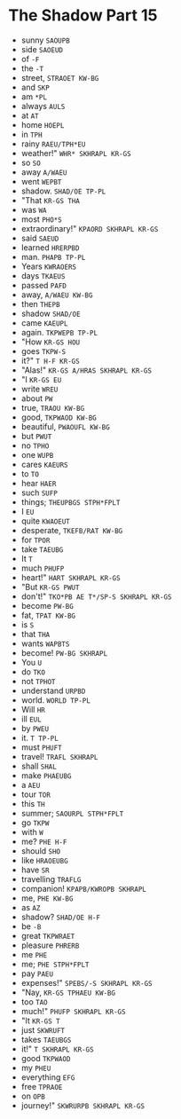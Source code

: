 # The Shadow Part 15

* sunny `SAOUPB`
* side `SAOEUD`
* of `-F`
* the `-T`
* street, `STRAOET KW-BG`
* and `SKP`
* am `*PL`
* always `AULS`
* at `AT`
* home `HOEPL`
* in `TPH`
* rainy `RAEU/TPH*EU`
* weather!" `WHR* SKHRAPL KR-GS`
* so `SO`
* away `A/WAEU`
* went `WEPBT`
* shadow. `SHAD/OE TP-PL`
* "That `KR-GS THA`
* was `WA`
* most `PHO*S`
* extraordinary!" `KPAORD SKHRAPL KR-GS`
* said `SAEUD`
* learned `HRERPBD`
* man. `PHAPB TP-PL`
* Years `KWRAOERS`
* days `TKAEUS`
* passed `PAFD`
* away, `A/WAEU KW-BG`
* then `THEPB`
* shadow `SHAD/OE`
* came `KAEUPL`
* again. `TKPWEPB TP-PL`
* "How `KR-GS HOU`
* goes `TKPW-S`
* it?" `T H-F KR-GS`
* "Alas!" `KR-GS A/HRAS SKHRAPL KR-GS`
* "I `KR-GS EU`
* write `WREU`
* about `PW`
* true, `TRAOU KW-BG`
* good, `TKPWAOD KW-BG`
* beautiful, `PWAOUFL KW-BG`
* but `PWUT`
* no `TPHO`
* one `WUPB`
* cares `KAEURS`
* to `TO`
* hear `HAER`
* such `SUFP`
* things; `THEUPBGS STPH*FPLT`
* I `EU`
* quite `KWAOEUT`
* desperate, `TKEFB/RAT KW-BG`
* for `TPOR`
* take `TAEUBG`
* It `T`
* much `PHUFP`
* heart!" `HART SKHRAPL KR-GS`
* "But `KR-GS PWUT`
* don't!" `TKO*PB AE T*/SP-S SKHRAPL KR-GS`
* become `PW-BG`
* fat, `TPAT KW-BG`
* is `S`
* that `THA`
* wants `WAPBTS`
* become! `PW-BG SKHRAPL`
* You `U`
* do `TKO`
* not `TPHOT`
* understand `URPBD`
* world. `WORLD TP-PL`
* Will `HR`
* ill `EUL`
* by `PWEU`
* it. `T TP-PL`
* must `PHUFT`
* travel! `TRAFL SKHRAPL`
* shall `SHAL`
* make `PHAEUBG`
* a `AEU`
* tour `TOR`
* this `TH`
* summer; `SAOURPL STPH*FPLT`
* go `TKPW`
* with `W`
* me? `PHE H-F`
* should `SHO`
* like `HRAOEUBG`
* have `SR`
* travelling `TRAFLG`
* companion! `KPAPB/KWROPB SKHRAPL`
* me, `PHE KW-BG`
* as `AZ`
* shadow? `SHAD/OE H-F`
* be `-B`
* great `TKPWRAET`
* pleasure `PHRERB`
* me `PHE`
* me; `PHE STPH*FPLT`
* pay `PAEU`
* expenses!" `SPEBS/-S SKHRAPL KR-GS`
* "Nay, `KR-GS TPHAEU KW-BG`
* too `TAO`
* much!" `PHUFP SKHRAPL KR-GS`
* "It `KR-GS T`
* just `SKWRUFT`
* takes `TAEUBGS`
* it!" `T SKHRAPL KR-GS`
* good `TKPWAOD`
* my `PHEU`
* everything `EFG`
* free `TPRAOE`
* on `OPB`
* journey!" `SKWRURPB SKHRAPL KR-GS`
